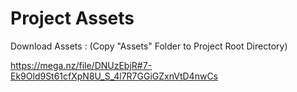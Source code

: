 # Project Assets

Download Assets :
(Copy "Assets" Folder to Project Root Directory)

https://mega.nz/file/DNUzEbjR#7-Ek9Old9St61cfXpN8U_S_4l7R7GGiGZxnVtD4nwCs